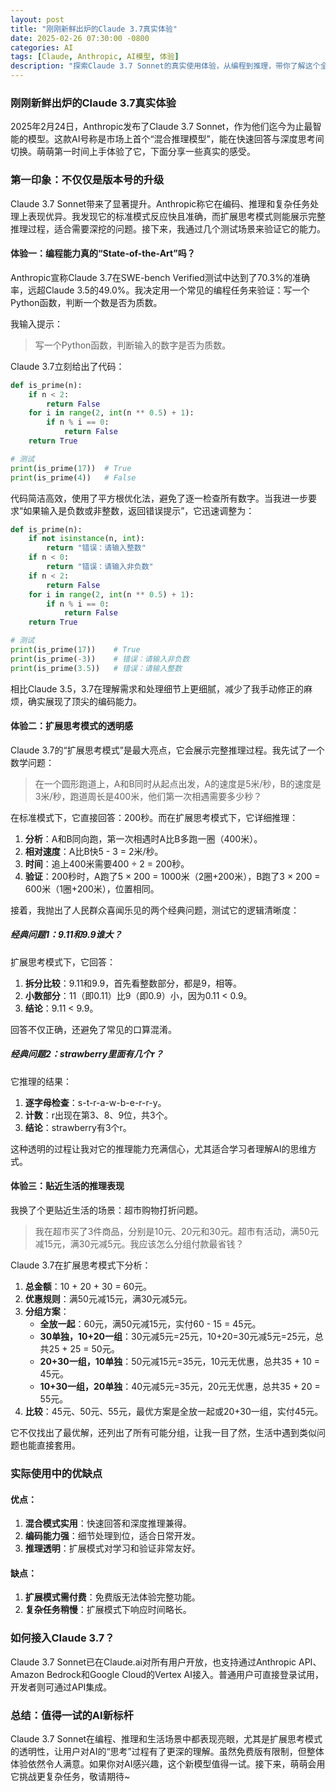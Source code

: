 ```yaml
---
layout: post
title: "刚刚新鲜出炉的Claude 3.7真实体验"
date: 2025-02-26 07:30:00 -0800
categories: AI
tags: [Claude, Anthropic, AI模型, 体验]
description: "探索Claude 3.7 Sonnet的真实使用体验，从编程到推理，带你了解这个全新混合推理模型的亮点与实际效果。"
---
```


### 刚刚新鲜出炉的Claude 3.7真实体验

2025年2月24日，Anthropic发布了Claude 3.7 Sonnet，作为他们迄今为止最智能的模型。这款AI号称是市场上首个“混合推理模型”，能在快速回答与深度思考间切换。萌萌第一时间上手体验了它，下面分享一些真实的感受。

### 第一印象：不仅仅是版本号的升级

Claude 3.7 Sonnet带来了显著提升。Anthropic称它在编码、推理和复杂任务处理上表现优异。我发现它的标准模式反应快且准确，而扩展思考模式则能展示完整推理过程，适合需要深挖的问题。接下来，我通过几个测试场景来验证它的能力。

#### 体验一：编程能力真的“State-of-the-Art”吗？

Anthropic宣称Claude 3.7在SWE-bench Verified测试中达到了70.3%的准确率，远超Claude 3.5的49.0%。我决定用一个常见的编程任务来验证：写一个Python函数，判断一个数是否为质数。

我输入提示：

> 写一个Python函数，判断输入的数字是否为质数。

Claude 3.7立刻给出了代码：

```python
def is_prime(n):
    if n < 2:
        return False
    for i in range(2, int(n ** 0.5) + 1):
        if n % i == 0:
            return False
    return True

# 测试
print(is_prime(17))  # True
print(is_prime(4))   # False
```

代码简洁高效，使用了平方根优化法，避免了逐一检查所有数字。当我进一步要求“如果输入是负数或非整数，返回错误提示”，它迅速调整为：

```python
def is_prime(n):
    if not isinstance(n, int):
        return "错误：请输入整数"
    if n < 0:
        return "错误：请输入非负数"
    if n < 2:
        return False
    for i in range(2, int(n ** 0.5) + 1):
        if n % i == 0:
            return False
    return True

# 测试
print(is_prime(17))    # True
print(is_prime(-3))    # 错误：请输入非负数
print(is_prime(3.5))   # 错误：请输入整数
```

相比Claude 3.5，3.7在理解需求和处理细节上更细腻，减少了我手动修正的麻烦，确实展现了顶尖的编码能力。

#### 体验二：扩展思考模式的透明感

Claude 3.7的“扩展思考模式”是最大亮点，它会展示完整推理过程。我先试了一个数学问题：

> 在一个圆形跑道上，A和B同时从起点出发，A的速度是5米/秒，B的速度是3米/秒，跑道周长是400米，他们第一次相遇需要多少秒？

在标准模式下，它直接回答：200秒。而在扩展思考模式下，它详细推理：

1. **分析**：A和B同向跑，第一次相遇时A比B多跑一圈（400米）。
2. **相对速度**：A比B快5 - 3 = 2米/秒。
3. **时间**：追上400米需要400 ÷ 2 = 200秒。
4. **验证**：200秒时，A跑了5 × 200 = 1000米（2圈+200米），B跑了3 × 200 = 600米（1圈+200米），位置相同。

接着，我抛出了人民群众喜闻乐见的两个经典问题，测试它的逻辑清晰度：

##### 经典问题1：9.11和9.9谁大？

扩展思考模式下，它回答：

1. **拆分比较**：9.11和9.9，首先看整数部分，都是9，相等。
2. **小数部分**：11（即0.11）比9（即0.9）小，因为0.11 < 0.9。
3. **结论**：9.11 < 9.9。

回答不仅正确，还避免了常见的口算混淆。

##### 经典问题2：strawberry里面有几个r？

它推理的结果：

1. **逐字母检查**：s-t-r-a-w-b-e-r-r-y。
2. **计数**：r出现在第3、8、9位，共3个。
3. **结论**：strawberry有3个r。

这种透明的过程让我对它的推理能力充满信心，尤其适合学习者理解AI的思维方式。

#### 体验三：贴近生活的推理表现

我换了个更贴近生活的场景：超市购物打折问题。

> 我在超市买了3件商品，分别是10元、20元和30元。超市有活动，满50元减15元，满30元减5元。我应该怎么分组付款最省钱？

Claude 3.7在扩展思考模式下分析：

1. **总金额**：10 + 20 + 30 = 60元。
2. **优惠规则**：满50元减15元，满30元减5元。
3. **分组方案**：
   - **全放一起**：60元，满50元减15元，实付60 - 15 = 45元。
   - **30单独，10+20一组**：30元减5元=25元，10+20=30元减5元=25元，总共25 + 25 = 50元。
   - **20+30一组，10单独**：50元减15元=35元，10元无优惠，总共35 + 10 = 45元。
   - **10+30一组，20单独**：40元减5元=35元，20元无优惠，总共35 + 20 = 55元。
4. **比较**：45元、50元、55元，最优方案是全放一起或20+30一组，实付45元。

它不仅找出了最优解，还列出了所有可能分组，让我一目了然，生活中遇到类似问题也能直接套用。

### 实际使用中的优缺点

#### 优点：
1. **混合模式实用**：快速回答和深度推理兼得。
2. **编码能力强**：细节处理到位，适合日常开发。
3. **推理透明**：扩展模式对学习和验证非常友好。

#### 缺点：
1. **扩展模式需付费**：免费版无法体验完整功能。
2. **复杂任务稍慢**：扩展模式下响应时间略长。

### 如何接入Claude 3.7？

Claude 3.7 Sonnet已在Claude.ai对所有用户开放，也支持通过Anthropic API、Amazon Bedrock和Google Cloud的Vertex AI接入。普通用户可直接登录试用，开发者则可通过API集成。

### 总结：值得一试的AI新标杆

Claude 3.7 Sonnet在编程、推理和生活场景中都表现亮眼，尤其是扩展思考模式的透明性，让用户对AI的“思考”过程有了更深的理解。虽然免费版有限制，但整体体验依然令人满意。如果你对AI感兴趣，这个新模型值得一试。接下来，萌萌会用它挑战更复杂任务，敬请期待~
